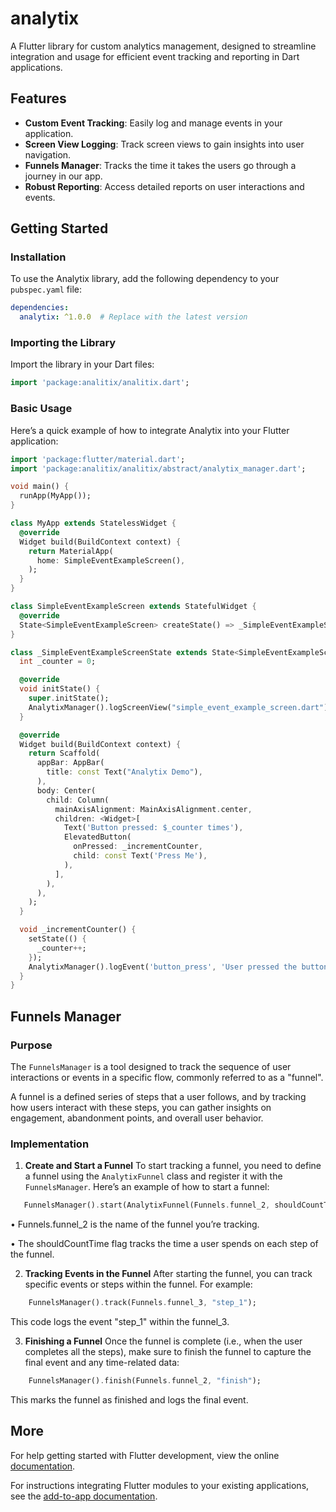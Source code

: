 # analytix

A Flutter library for custom analytics management, designed to streamline integration and usage for efficient event tracking and reporting in Dart applications.

## Features

- **Custom Event Tracking**: Easily log and manage events in your application.
- **Screen View Logging**: Track screen views to gain insights into user navigation.
- **Funnels Manager**: Tracks the time it takes the users go through a journey in our app.
- **Robust Reporting**: Access detailed reports on user interactions and events.

## Getting Started

### Installation

To use the Analytix library, add the following dependency to your `pubspec.yaml` file:

```yaml
dependencies:
  analytix: ^1.0.0  # Replace with the latest version
```

### Importing the Library
Import the library in your Dart files:

```dart
import 'package:analitix/analitix.dart';
```

### Basic Usage
Here’s a quick example of how to integrate Analytix into your Flutter application:

```dart
import 'package:flutter/material.dart';
import 'package:analitix/analitix/abstract/analytix_manager.dart';

void main() {
  runApp(MyApp());
}

class MyApp extends StatelessWidget {
  @override
  Widget build(BuildContext context) {
    return MaterialApp(
      home: SimpleEventExampleScreen(),
    );
  }
}

class SimpleEventExampleScreen extends StatefulWidget {
  @override
  State<SimpleEventExampleScreen> createState() => _SimpleEventExampleScreenState();
}

class _SimpleEventExampleScreenState extends State<SimpleEventExampleScreen> {
  int _counter = 0;

  @override
  void initState() {
    super.initState();
    AnalytixManager().logScreenView("simple_event_example_screen.dart");
  }

  @override
  Widget build(BuildContext context) {
    return Scaffold(
      appBar: AppBar(
        title: const Text("Analytix Demo"),
      ),
      body: Center(
        child: Column(
          mainAxisAlignment: MainAxisAlignment.center,
          children: <Widget>[
            Text('Button pressed: $_counter times'),
            ElevatedButton(
              onPressed: _incrementCounter,
              child: const Text('Press Me'),
            ),
          ],
        ),
      ),
    );
  }

  void _incrementCounter() {
    setState(() {
      _counter++;
    });
    AnalytixManager().logEvent('button_press', 'User pressed the button', params: {'counter': _counter});
  }
}
```

## Funnels Manager

### Purpose
The `FunnelsManager` is a tool designed to track the sequence of user interactions or events in a specific flow, commonly referred to as a "funnel".

A funnel is a defined series of steps that a user follows, and by tracking how users interact with these steps, you can gather insights on engagement, abandonment points, and overall user behavior.

### Implementation

1. **Create and Start a Funnel**
To start tracking a funnel, you need to define a funnel using the `AnalytixFunnel` class and register it with the `FunnelsManager`.
Here’s an example of how to start a funnel:

```dart
   FunnelsManager().start(AnalytixFunnel(Funnels.funnel_2, shouldCountTime: true));
```

   •	Funnels.funnel_2 is the name of the funnel you’re tracking.
  
   •	The shouldCountTime flag tracks the time a user spends on each step of the funnel.
   

2.  **Tracking Events in the Funnel**
After starting the funnel, you can track specific events or steps within the funnel. For example:

```dart
    FunnelsManager().track(Funnels.funnel_3, "step_1");
```

This code logs the event "step_1" within the funnel_3.

3.	**Finishing a Funnel**
Once the funnel is complete (i.e., when the user completes all the steps), make sure to finish the funnel to capture the final event and any time-related data:

```dart
    FunnelsManager().finish(Funnels.funnel_2, "finish");
```
This marks the funnel as finished and logs the final event.

## More

For help getting started with Flutter development, view the online
[documentation](https://flutter.dev/).

For instructions integrating Flutter modules to your existing applications,
see the [add-to-app documentation](https://flutter.dev/docs/development/add-to-app).
